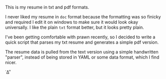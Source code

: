 This is my resume in txt and pdf formats.

I never liked my resume in `doc` format because the formatting was so finicky and required I edit it on windows to make sure it would look okay universally.  I like the plain `txt` format better, but it looks pretty plain.

I've been getting comfortable with prawn recently, so I decided to write a quick script that parses my txt resume and generates a simple pdf version.

The resume data is pulled from the text version using a simple handwritten "parser", instead of being stored in YAML or some data format, which I find nicer.

˙∆˚
